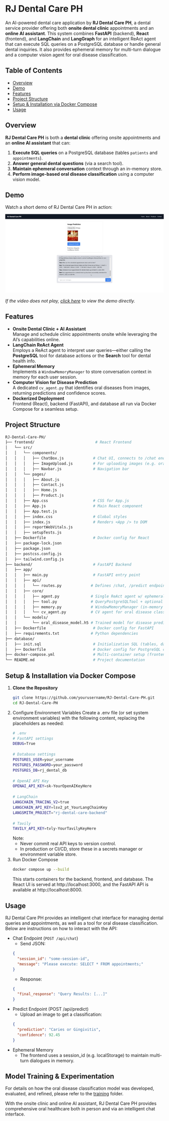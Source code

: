 # RJ Dental Care PH

An AI-powered dental care application by **RJ Dental Care PH**, a dental service provider offering both **onsite dental clinic** appointments and an **online AI assistant**. This system combines **FastAPI** (backend), **React** (frontend), and **LangChain** and **LangGraph** for an intelligent ReAct agent that can execute SQL queries on a PostgreSQL database or handle general dental inquiries. It also provides ephemeral memory for multi-turn dialogue and a computer vision agent for oral disease classification.

## Table of Contents
- [Overview](#overview)
- [Demo](#demo)
- [Features](#features)
- [Project Structure](#project-structure)
- [Setup & Installation via Docker Compose](#setup--installation-via-docker-compose)
- [Usage](#usage)

## Overview
**RJ Dental Care PH** is both a **dental clinic** offering onsite appointments and an **online AI assistant** that can:
1. **Execute SQL queries** on a PostgreSQL database (tables `patients` and `appointments`).
2. **Answer general dental questions** (via a search tool).
3. **Maintain ephemeral conversation** context through an in-memory store.
4. **Perform image-based oral disease classification** using a computer vision model.

## Demo
Watch a short demo of RJ Dental Care PH in action:

[![RJ Dental Care PH Demo](docs/demo-thumbnail.jpg)](docs/demo.mp4)

*If the video does not play, [click here](docs/demo.mp4) to view the demo directly.*

## Features
- **Onsite Dental Clinic + AI Assistant**  
  Manage and schedule clinic appointments onsite while leveraging the AI’s capabilities online.
- **LangChain ReAct Agent**  
  Employs a ReAct agent to interpret user queries—either calling the **PostgreSQL** tool for database actions or the **Search** tool for dental health info.
- **Ephemeral Memory**  
  Implements a `WindowMemoryManager` to store conversation context in memory for each user session.
- **Computer Vision for Disease Prediction**  
  A dedicated `cv_agent.py` that identifies oral diseases from images, returning predictions and confidence scores.
- **Dockerized Deployment**  
  Frontend (React), backend (FastAPI), and database all run via Docker Compose for a seamless setup.

## Project Structure
```bash
RJ-Dental-Care-PH/
├── frontend/                           # React Frontend
│   └── src/
│   │   └── components/
│   │   │   ├── ChatBox.js             # Chat UI, connects to /chat endpoint
│   │   │   ├── ImageUpload.js         # For uploading images (e.g. oral disease prediction)
│   │   │   ├── Navbar.js              # Navigation bar
│   │   └── pages/
│   │   │   ├── About.js
│   │   │   ├── Contact.js
│   │   │   ├── Home.js
│   │   │   ├── Product.js
│   │   ├── App.css                    # CSS for App.js
│   │   ├── App.js                     # Main React component
│   │   ├── App.test.js
│   │   ├── index.css                  # Global styles
│   │   ├── index.js                   # Renders <App /> to DOM
│   │   ├── reportWebVitals.js
│   │   ├── setupTests.js
│   ├── Dockerfile                     # Docker config for React
│   ├── package-lock.json
│   ├── package.json
│   ├── postcss.config.js
│   ├── tailwind.config.js
├── backend/                           # FastAPI Backend
│   ├── app/
│   │   ├── main.py                    # FastAPI entry point
│   │   ├── api/
│   │   │   └── routes.py             # Defines /chat, /predict endpoints
│   │   ├── core/
│   │   │   ├── agent.py              # Single ReAct agent w/ ephemeral memory
│   │   │   ├── tool.py               # QueryPostgreSQLTool + optional SearchTool
│   │   │   ├── memory.py             # WindowMemoryManager (in-memory conversation)
│   │   │   └── cv_agent.py           # CV agent for oral disease classification
│   │   └── models/
│   │       └── oral_disease_model.h5 # Trained model for disease prediction
│   ├── Dockerfile                     # Docker config for FastAPI
│   ├── requirements.txt              # Python dependencies
├── database/
│   ├── init.sql                       # Initialization SQL (tables, data)
│   ├── Dockerfile                     # Docker config for PostgreSQL container
├── docker-compose.yml                 # Multi-container setup (frontend, backend, DB)
└── README.md                          # Project documentation
```

## Setup & Installation via Docker Compose
1. **Clone the Repository**  
   ```bash
   git clone https://github.com/yourusername/RJ-Dental-Care-PH.git
   cd RJ-Dental-Care-PH
2. Configure Environment Variables
Create a .env file (or set system environment variables) with the following content, replacing the placeholders as needed:
    ```bash
    # .env
    # FastAPI settings
    DEBUG=True

    # Database settings
    POSTGRES_USER=your_username
    POSTGRES_PASSWORD=your_password
    POSTGRES_DB=rj_dental_db

    # OpenAI API Key
    OPENAI_API_KEY=sk-YourOpenAIKeyHere

    # LangChain
    LANGCHAIN_TRACING_V2=true
    LANGCHAIN_API_KEY=lsv2_pt_YourLangChainKey
    LANGSMITH_PROJECT="rj-dental-care-backend"

    # Tavily
    TAVILY_API_KEY=tvly-YourTavilyKeyHere
    ```
    Note:
    - Never commit real API keys to version control.
    - In production or CI/CD, store these in a secrets manager or environment variable store.
3. Run Docker Compose
    ```bash
    docker compose up --build
    ```
    This starts containers for the backend, frontend, and database. The React UI is served at http://localhost:3000, and the FastAPI API is available at http://localhost:8000.

## Usage
RJ Dental Care PH provides an intelligent chat interface for managing dental queries and appointments, as well as a tool for oral disease classification. Below are instructions on how to interact with the API:
- Chat Endpoint (`POST /api/chat`)
  - Send JSON:
  ```json
  {
    "session_id": "some-session-id",
    "message": "Please execute: SELECT * FROM appointments;"
  }
  ```
  - Response:
  ```json
  {
    "final_response": "Query Results: [...]"
  }
  ```
- Predict Endpoint (POST /api/predict)
  - Upload an image to get a classification:
  ```json
  {
    "prediction": "Caries or Gingivitis",
    "confidence": 92.45
  }
  ```
- Ephemeral Memory
  - The frontend uses a session_id (e.g. localStorage) to maintain multi-turn dialogues in memory.

## Model Training & Experimentation
For details on how the oral disease classification model was developed, evaluated, and refined, please refer to the [training](training/) folder.

With the onsite clinic and online AI assistant, RJ Dental Care PH provides comprehensive oral healthcare both in person and via an intelligent chat interface.